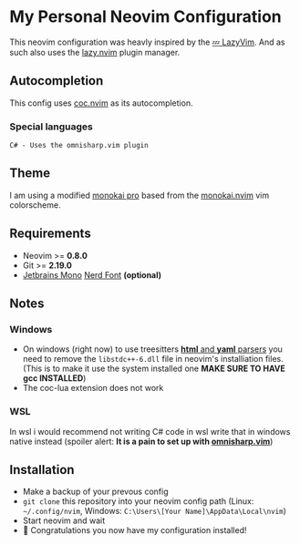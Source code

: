 # My Personal Neovim Configuration
This neovim configuration was heavly inspired by the [💤 LazyVim](https://github.com/LazyVim/LazyVim).
And as such also uses the [lazy.nvim](https://github.com/folke/lazy.nvim) plugin manager.

## Autocompletion
This config uses [coc.nvim](https://github.com/neoclide/coc.nvim) as its autocompletion.

### Special languages
```
C# - Uses the omnisharp.vim plugin
```

## Theme
I am using a modified [monokai pro](https://monokai.pro/) based from the
[monokai.nvim](https://github.com/tanvirtin/monokai.nvim) vim colorscheme.

## Requirements
- Neovim >= **0.8.0**
- Git >= **2.19.0**
- [Jetbrains Mono](https://www.jetbrains.com/lp/mono/) [Nerd Font](https://github.com/ryanoasis/nerd-fonts/tree/master/patched-fonts/JetBrainsMono) **(optional)**

## Notes

### Windows
- On windows (right now) to use treesitters [**html** and **yaml** parsers](https://github.com/nvim-treesitter/nvim-treesitter/issues/3587)
you need to remove the `libstdc++-6.dll`
file in neovim's installiation files. (This is to make it use the system installed one **MAKE SURE TO HAVE gcc INSTALLED**)
- The coc-lua extension does not work

### WSL
In wsl i would recommend not writing C# code in wsl write that in windows native instead
(spoiler alert: **It is a pain to set up with [omnisharp.vim](https://github.com/OmniSharp/Omnisharp-vim)**)

## Installation

- Make a backup of your prevous config
- `git clone` this repository into your neovim config path (Linux: `~/.config/nvim`, Windows: `C:\Users\[Your Name]\AppData\Local\nvim`)
- Start neovim and wait
- 🎉 Congratulations you now have my configuration installed!
